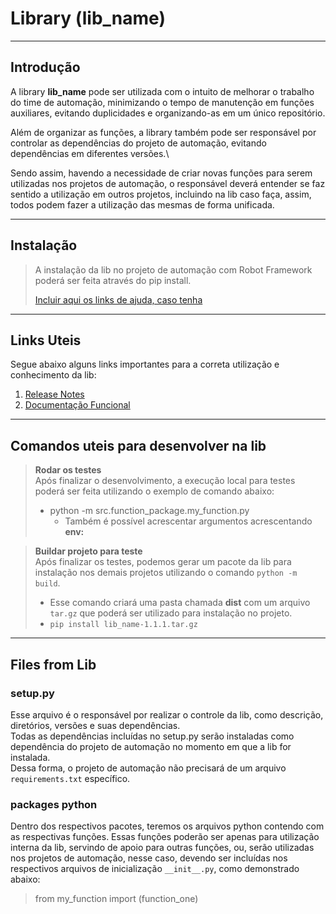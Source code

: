 # Library (lib_name)
***

## Introdução

A library **lib_name** pode ser utilizada com o intuito de melhorar o trabalho do time de automação, minimizando o tempo de manutenção em funções auxiliares, evitando duplicidades e organizando-as em um único repositório.

Além de organizar as funções, a library também pode ser responsável por controlar as dependências do projeto de automação, 
evitando dependências em diferentes versões.\

Sendo assim, havendo a necessidade de criar novas funções para serem utilizadas nos projetos de automação, o responsável deverá entender se faz sentido a utilização em outros projetos, 
incluindo na lib caso faça, assim, todos podem fazer a utilização das mesmas de forma unificada.
***

## Instalação
>A instalação da lib no projeto de automação com Robot Framework poderá ser feita através do pip install.
> 
> [Incluir aqui os links de ajuda, caso tenha](https://github.com/rftrombeta/lib-python-robot-framework)
***

## Links Uteis 
Segue abaixo alguns links importantes para a correta utilização e conhecimento da lib: 

1. [Release Notes](release-notes.md)
2. [Documentação Funcional](documentação-funcional.md)
***

## Comandos uteis para desenvolver na lib

> **Rodar os testes**\
> Após finalizar o desenvolvimento, a execução local para testes poderá ser feita utilizando o exemplo de comando abaixo:
> * python -m src.function_package.my_function.py
>   * Também é possível acrescentar argumentos acrescentando **env:**

> **Buildar projeto para teste**\
> Após finalizar os testes, podemos gerar um pacote da lib para instalação nos demais projetos utilizando o comando 
> ```python -m build```. 
> * Esse comando criará uma pasta chamada **dist** com um arquivo ```tar.gz``` que poderá ser utilizado para instalação no projeto.
> * ```pip install lib_name-1.1.1.tar.gz``` 
***
## Files from Lib
### setup.py
Esse arquivo é o responsável por realizar o controle da lib, como descrição, diretórios, versões e suas dependências.\
Todas as dependências incluídas no setup.py serão instaladas como dependência do projeto de automação no momento em que a lib for instalada.\
Dessa forma, o projeto de automação não precisará de um arquivo ```requirements.txt``` específico.

### packages python
Dentro dos respectivos pacotes, teremos os arquivos python contendo com as respectivas funções. Essas funções poderão ser 
apenas para utilização interna da lib, servindo de apoio para outras funções, ou, serão utilizadas nos projetos de automação,
nesse caso, devendo ser incluídas nos respectivos arquivos de inicialização ```__init__.py```, como demonstrado abaixo:
> from my_function import (function_one)